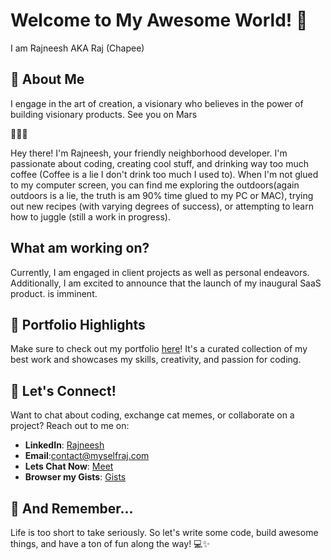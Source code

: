 # Welcome to My Awesome World! 🚀
 I am Rajneesh AKA Raj (Chapee)
 
## 🌟 About Me
I engage in the art of creation, a visionary who believes in the power of building visionary products. See you on Mars 

🌟🌟🌟

Hey there! I'm Rajneesh, your friendly neighborhood developer. I'm passionate about coding, creating cool stuff, and drinking way too much coffee (Coffee is a lie I don't drink too much I used to). When I'm not glued to my computer screen, you can find me exploring the outdoors(again outdoors is a lie, the truth is am 90% time glued to my PC or MAC), trying out new recipes (with varying degrees of success), or attempting to learn how to juggle (still a work in progress). 

## What am working on?
Currently, I am engaged in client projects as well as personal endeavors. Additionally, I am excited to announce that the launch of my inaugural SaaS product. is imminent.

## 💼 Portfolio Highlights
Make sure to check out my portfolio [here](https://www.myselfraj.com/)! It's a curated collection of my best work and showcases my skills, creativity, and passion for coding.

## 🎉 Let's Connect!
Want to chat about coding, exchange cat memes, or collaborate on a project? Reach out to me on:

- **LinkedIn**: [Rajneesh ](https://www.linkedin.com/in/myselfraj/)
- **Email**:contact@myselfraj.com
- **Lets Chat Now**: [Meet ](https://calendly.com/myselfraj/30min?)
- **Browser my Gists**: [Gists ](https://gist.github.com/chapeee)

## 🚀 And Remember...
Life is too short to take seriously. So let's write some code, build awesome things, and have a ton of fun along the way! 💻✨



